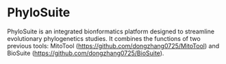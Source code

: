 # PhyloSuite
PhyloSuite is an integrated bionformatics platform designed to streamline evolutionary phylogenetics studies. It combines the functions of two previous tools: MitoTool (https://github.com/dongzhang0725/MitoTool) and BioSuite (https://github.com/dongzhang0725/BioSuite).
